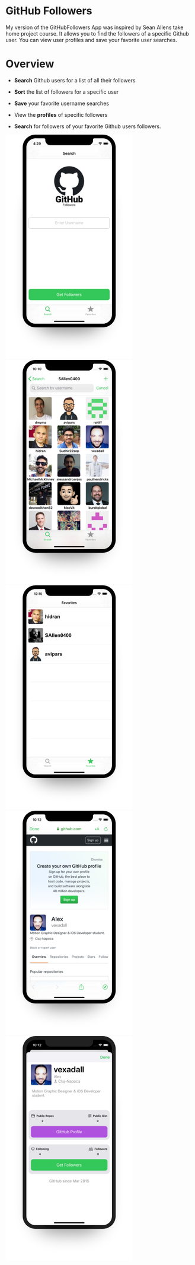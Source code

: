 
# GitHub Followers
My version of the GitHubFollowers App was inspired by Sean Allens take home project course. It allows you to find the followers of a specific Github user. You can view user profiles and save your favorite user searches.
# Overview
* **Search** Github users for a list of all their followers

* **Sort** the list of followers for a specific user

* **Save** your favorite username searches 

* View the **profiles** of specific followers

* **Search** for followers of your favorite Github users followers.

![GF HomeScreen](/images/GF_HomeScreen.png "Search")
![GF HomeScreen](/images/GF_Followers.png "Followers")
![GF HomeScreen](/images/GF_Favorites.png "Favorites")
![GF HomeScreen](/images/GF_Profile.png "Profile")
![GF HomeScreen](/images/GF_FollowerDetails1.png "Details")


